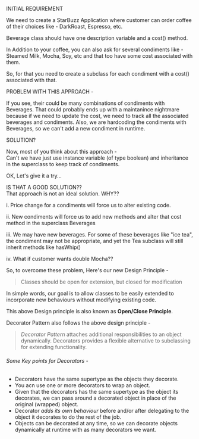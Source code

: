 INITIAL REQUIREMENT

We need to create a StarBuzz Application where customer can order coffee of their choices like - DarkRoast, Espresso, etc.

Beverage class should have one description variable and a cost() method.

In Addition to your coffee, you can also ask for several condiments like - Steamed Milk, Mocha, Soy, etc and that too have some cost associated with them.

So, for that you need to create a subclass for each condiment with a cost() associated with that.


PROBLEM WITH THIS APPROACH - 

If you see, their could be many combinations of condiments with Beverages. That could probably ends up with a maintanince nightmare because if we need to update the cost, we need to track all the associated beverages and condiments. Also, we are hardcoding the condiments with Beverages, so we can't add a new condiment in runtime.


SOLUTION?

Now, most of you think about this approach - <br />
Can't we have just use instance variable (of type boolean) and inheritance in the superclass to keep track of condiments.

OK, Let's give it a try...


IS THAT A GOOD SOLUTION??
<br />
That approach is not an ideal solution. WHY??

i. Price change for a condiments will force us to alter existing code.

ii. New condiments will force us to add new methods and alter that cost method in the superclass Beverages

iii. We may have new beverages. For some of these beverages like "ice tea", the condiment may not be appropriate, and yet the Tea subclass will still inherit methods like hasWhip()

iv. What if customer wants double Mocha??


So, to overcome these problem, Here's our new Design Principle - 

> Classes should be open for extension, but closed for modification

In simple words, our goal is to allow classes to be easily extended to incorporate new behaviours without modifying existing code.

This above Design principle is also known as **Open/Close Principle**.


Decorator Pattern also follows the above design principle - 

> *Decorator Pattern* attaches additional responsibilities to an object dynamically. Decorators provides a flexible alternative to subclassing for extending functionality.


###### Some Key points for Decorators - 

* Decorators have the same supertype as the objects they decorate.
* You acn use one or more decorators to wrap an object.
* Given that the decorators has the same supertype as the object its decorates, we can pass around a decorated object in place of the original (wrapped) object.
* Decorator *adds its own behaviour* before and/or after delegating to the object it decorates to do the rest of the job.
* Objects can be decorated at any time, so we can decorate objects dynamically at runtime with as many decorators we want.
